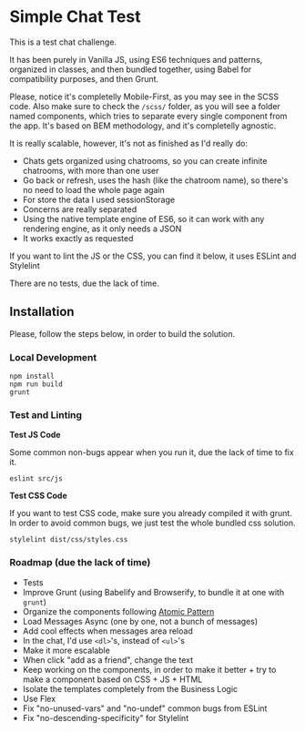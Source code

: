 # Simple Chat Test

This is a test chat challenge.

It has been purely in Vanilla JS, using ES6 techniques and patterns, organized in classes, 
and then bundled together, using Babel for compatibility purposes, and then Grunt. 

Please, notice it's completelly Mobile-First, as you may see in the SCSS code. Also make sure
to check the ``/scss/`` folder, as you will see a folder named components, which tries to separate 
every single component from the app. It's based on BEM methodology, and it's completelly agnostic.

It is really scalable, however, it's not as finished as I'd really do: 

- Chats gets organized using chatrooms, so you can create infinite chatrooms, with more than one user
- Go back or refresh, uses the hash (like the chatroom name), so there's no need to load the whole page again
- For store the data I used sessionStorage
- Concerns are really separated
- Using the native template engine of ES6, so it can work with any rendering engine, as it only needs a JSON
- It works exactly as requested

If you want to lint the JS or the CSS, you can find it below, it uses ESLint and Stylelint

There are no tests, due the lack of time.

## Installation

Please, follow the steps below, in order to build the solution.

### Local Development

``` 
npm install
npm run build
grunt
```

### Test and Linting

**Test JS Code**

Some common non-bugs appear when you run it, due the lack of time to fix it.
``` 
eslint src/js
```

**Test CSS Code**

If you want to test CSS code, make sure you already compiled it with grunt. In order to avoid common bugs, we just test the whole bundled css solution.
``` 
stylelint dist/css/styles.css
```

### Roadmap (due the lack of time)

- Tests
- Improve Grunt (using Babelify and Browserify, to bundle it at one with ``grunt``)
- Organize the components following [Atomic Pattern](http://bradfrost.com/blog/post/atomic-web-design/)
- Load Messages Async (one by one, not a bunch of messages)
- Add cool effects when messages area reload
- In the chat, I'd use ``<dl>``'s, instead of ``<ul>``'s
- Make it more escalable
- When click "add as a friend", change the text
- Keep working on the components, in order to make it better + try to make a component based on CSS + JS + HTML
- Isolate the templates completely from the Business Logic
- Use Flex
- Fix "no-unused-vars" and "no-undef" common bugs from ESLint
- Fix "no-descending-specificity" for Stylelint